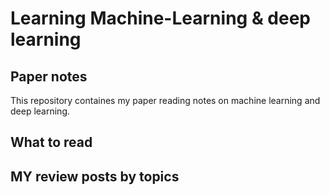 # Learning Machine-Learning & deep learning
## Paper notes
This repository containes  my paper reading notes on machine learning and deep learning. 
## What to read
## MY review posts by topics
